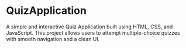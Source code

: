 # QuizApplication
A simple and interactive Quiz Application built using HTML, CSS, and JavaScript. This project allows users to attempt multiple-choice quizzes with smooth navigation and a clean UI.  
